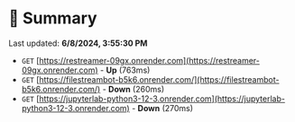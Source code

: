 # 📖 Summary
Last updated: **6/8/2024, 3:55:30 PM**

- `GET` [https://restreamer-09gx.onrender.com](https://restreamer-09gx.onrender.com) - **Up** (763ms)
- `GET` [https://filestreambot-b5k6.onrender.com/](https://filestreambot-b5k6.onrender.com/) - **Down** (260ms)
- `GET` [https://jupyterlab-python3-12-3.onrender.com](https://jupyterlab-python3-12-3.onrender.com) - **Down** (270ms)
